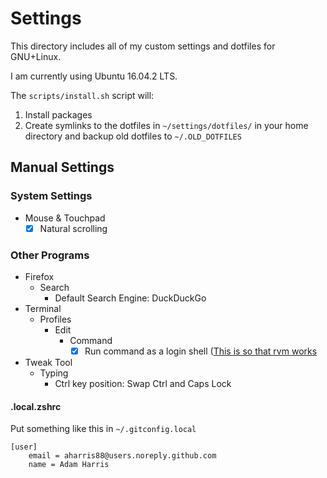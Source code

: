 # Settings

This directory includes all of my custom settings and dotfiles for GNU+Linux.

I am currently using Ubuntu 16.04.2 LTS.

The `scripts/install.sh` script will:

1. Install packages
1. Create symlinks to the dotfiles in `~/settings/dotfiles/` in your home directory and backup old dotfiles to `~/.OLD_DOTFILES`

## Manual Settings

### System Settings

- Mouse & Touchpad
  - [x] Natural scrolling

### Other Programs

- Firefox
  - Search
    - Default Search Engine: DuckDuckGo
- Terminal
  - Profiles
    - Edit
      - Command
        - [x] Run command as a login shell ([This is so that rvm works](https://github.com/rvm/ubuntu_rvm)
- Tweak Tool
  - Typing
    - Ctrl key position: Swap Ctrl and Caps Lock


#### .local.zshrc

Put something like this in `~/.gitconfig.local`

```
[user]
	email = aharris88@users.noreply.github.com
	name = Adam Harris
```

